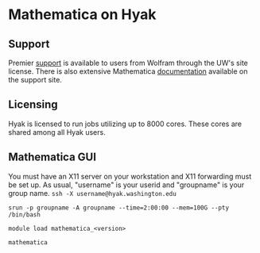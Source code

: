 # Mathematica on Hyak
## Support
Premier [support](https://www.wolfram.com/support/contact/) is available to users from Wolfram through the UW's site license. There is also extensive Mathematica [documentation](https://reference.wolfram.com/language/?source=nav) available on the support site.
## Licensing
Hyak is licensed to run jobs utilizing up to 8000 cores. These cores are shared among all Hyak users. 
## Mathematica GUI
You must have an X11 server on your workstation and X11 forwarding must be set up. As usual, "username" is your userid and "groupname" is your group name.
```ssh -X username@hyak.washington.edu```

```srun -p groupname -A groupname --time=2:00:00 --mem=100G --pty /bin/bash```

```module load mathematica_<version>```

```mathematica```